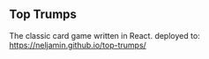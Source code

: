 ## Top Trumps

The classic card game written in React.
deployed to: https://neljamin.github.io/top-trumps/
